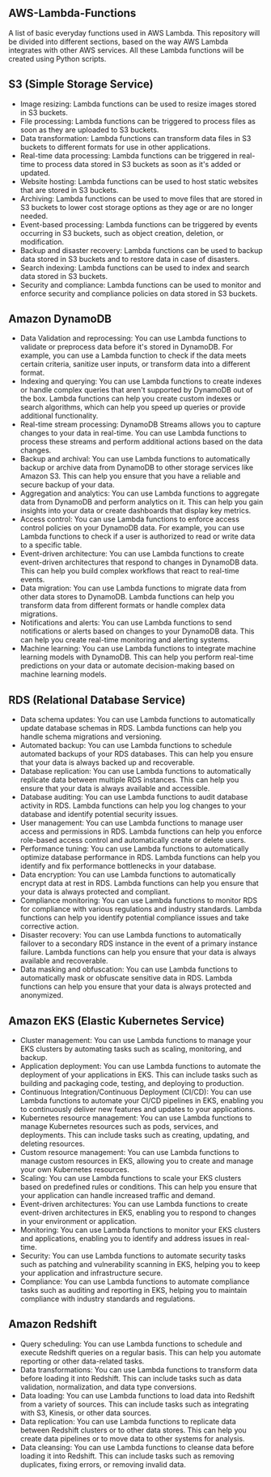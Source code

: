 ## AWS-Lambda-Functions
A list of basic everyday functions used in AWS Lambda. This repository will be divided into different sections, based on the way AWS Lambda integrates with other AWS services. All these Lambda functions will be created using Python scripts.

## S3 (Simple Storage Service)

- Image resizing: Lambda functions can be used to resize images stored in S3 buckets.
- File processing: Lambda functions can be triggered to process files as soon as they are uploaded to S3 buckets.
- Data transformation: Lambda functions can transform data files in S3 buckets to different formats for use in other applications.
- Real-time data processing: Lambda functions can be triggered in real-time to process data stored in S3 buckets as soon as it's added or updated.
- Website hosting: Lambda functions can be used to host static websites that are stored in S3 buckets.
- Archiving: Lambda functions can be used to move files that are stored in S3 buckets to lower cost storage options as they age or are no longer needed.
- Event-based processing: Lambda functions can be triggered by events occurring in S3 buckets, such as object creation, deletion, or modification.
- Backup and disaster recovery: Lambda functions can be used to backup data stored in S3 buckets and to restore data in case of disasters.
- Search indexing: Lambda functions can be used to index and search data stored in S3 buckets.
- Security and compliance: Lambda functions can be used to monitor and enforce security and compliance policies on data stored in S3 buckets.

## Amazon DynamoDB

- Data Validation and reprocessing: You can use Lambda functions to validate or preprocess data before it's stored in DynamoDB. For example, you can use a Lambda function to check if the data meets certain criteria, sanitize user inputs, or transform data into a different format.
- Indexing and querying: You can use Lambda functions to create indexes or handle complex queries that aren't supported by DynamoDB out of the box. Lambda functions can help you create custom indexes or search algorithms, which can help you speed up queries or provide additional functionality.
- Real-time stream processing: DynamoDB Streams allows you to capture changes to your data in real-time. You can use Lambda functions to process these streams and perform additional actions based on the data changes.
- Backup and archival: You can use Lambda functions to automatically backup or archive data from DynamoDB to other storage services like Amazon S3. This can help you ensure that you have a reliable and secure backup of your data.
- Aggregation and analytics: You can use Lambda functions to aggregate data from DynamoDB and perform analytics on it. This can help you gain insights into your data or create dashboards that display key metrics.
- Access control: You can use Lambda functions to enforce access control policies on your DynamoDB data. For example, you can use Lambda functions to check if a user is authorized to read or write data to a specific table.
- Event-driven architecture: You can use Lambda functions to create event-driven architectures that respond to changes in DynamoDB data. This can help you build complex workflows that react to real-time events.
- Data migration: You can use Lambda functions to migrate data from other data stores to DynamoDB. Lambda functions can help you transform data from different formats or handle complex data migrations.
- Notifications and alerts: You can use Lambda functions to send notifications or alerts based on changes to your DynamoDB data. This can help you create real-time monitoring and alerting systems.
- Machine learning: You can use Lambda functions to integrate machine learning models with DynamoDB. This can help you perform real-time predictions on your data or automate decision-making based on machine learning models.

## RDS (Relational Database Service)

- Data schema updates: You can use Lambda functions to automatically update database schemas in RDS. Lambda functions can help you handle schema migrations and versioning.
- Automated backup:  You can use Lambda functions to schedule automated backups of your RDS databases. This can help you ensure that your data is always backed up and recoverable.
- Database replication: You can use Lambda functions to automatically replicate data between multiple RDS instances. This can help you ensure that your data is always available and accessible.
- Database auditing: You can use Lambda functions to audit database activity in RDS. Lambda functions can help you log changes to your database and identify potential security issues.
- User management: You can use Lambda functions to manage user access and permissions in RDS. Lambda functions can help you enforce role-based access control and automatically create or delete users.
- Performance tuning: You can use Lambda functions to automatically optimize database performance in RDS. Lambda functions can help you identify and fix performance bottlenecks in your database.
- Data encryption: You can use Lambda functions to automatically encrypt data at rest in RDS. Lambda functions can help you ensure that your data is always protected and compliant.
- Compliance monitoring: You can use Lambda functions to monitor RDS for compliance with various regulations and industry standards. Lambda functions can help you identify potential compliance issues and take corrective action.
- Disaster recovery: You can use Lambda functions to automatically failover to a secondary RDS instance in the event of a primary instance failure. Lambda functions can help you ensure that your data is always available and recoverable.
- Data masking and obfuscation: You can use Lambda functions to automatically mask or obfuscate sensitive data in RDS. Lambda functions can help you ensure that your data is always protected and anonymized.

## Amazon EKS (Elastic Kubernetes Service)

- Cluster management: You can use Lambda functions to manage your EKS clusters by automating tasks such as scaling, monitoring, and backup.
- Application deployment: You can use Lambda functions to automate the deployment of your applications in EKS. This can include tasks such as building and packaging code, testing, and deploying to production.
- Continuous Integration/Continuous Deployment (CI/CD): You can use Lambda functions to automate your CI/CD pipelines in EKS, enabling you to continuously deliver new features and updates to your applications.
- Kubernetes resource management: You can use Lambda functions to manage Kubernetes resources such as pods, services, and deployments. This can include tasks such as creating, updating, and deleting resources.
- Custom resource management: You can use Lambda functions to manage custom resources in EKS, allowing you to create and manage your own Kubernetes resources.
- Scaling: You can use Lambda functions to scale your EKS clusters based on predefined rules or conditions. This can help you ensure that your application can handle increased traffic and demand.
- Event-driven architectures: You can use Lambda functions to create event-driven architectures in EKS, enabling you to respond to changes in your environment or application.
- Monitoring: You can use Lambda functions to monitor your EKS clusters and applications, enabling you to identify and address issues in real-time.
- Security: You can use Lambda functions to automate security tasks such as patching and vulnerability scanning in EKS, helping you to keep your application and infrastructure secure.
- Compliance: You can use Lambda functions to automate compliance tasks such as auditing and reporting in EKS, helping you to maintain compliance with industry standards and regulations.

## Amazon Redshift

- Query scheduling: You can use Lambda functions to schedule and execute Redshift queries on a regular basis. This can help you automate reporting or other data-related tasks.
- Data transformations: You can use Lambda functions to transform data before loading it into Redshift. This can include tasks such as data validation, normalization, and data type conversions.
- Data loading:  You can use Lambda functions to load data into Redshift from a variety of sources. This can include tasks such as integrating with S3, Kinesis, or other data sources.
- Data replication: You can use Lambda functions to replicate data between Redshift clusters or to other data stores. This can help you create data pipelines or to move data to other systems for analysis.
- Data cleansing: You can use Lambda functions to cleanse data before loading it into Redshift. This can include tasks such as removing duplicates, fixing errors, or removing invalid data.







